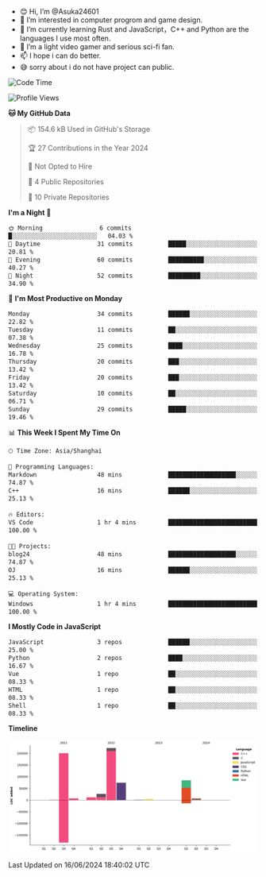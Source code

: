 - 😊 Hi, I’m @Asuka24601
- 👀 I’m interested in computer progrom and game design.
- 🌱 I’m currently learning Rust and JavaScript，C++ and Python are the languages I use most often.
- 💞️ I’m a light video gamer and serious sci-fi fan.
- 📫 I hope i can do better.
- 😅 sorry about i do not have project can public.

<!--START_SECTION:waka-->
![Code Time](http://img.shields.io/badge/Code%20Time-650%20hrs%2049%20mins-blue)

![Profile Views](http://img.shields.io/badge/Profile%20Views-0-blue)

**🐱 My GitHub Data** 

> 📦 154.6 kB Used in GitHub's Storage 
 > 
> 🏆 27 Contributions in the Year 2024
 > 
> 🚫 Not Opted to Hire
 > 
> 📜 4 Public Repositories 
 > 
> 🔑 10 Private Repositories 
 > 
**I'm a Night 🦉** 

```text
🌞 Morning                6 commits           █░░░░░░░░░░░░░░░░░░░░░░░░   04.03 % 
🌆 Daytime                31 commits          █████░░░░░░░░░░░░░░░░░░░░   20.81 % 
🌃 Evening                60 commits          ██████████░░░░░░░░░░░░░░░   40.27 % 
🌙 Night                  52 commits          █████████░░░░░░░░░░░░░░░░   34.90 % 
```
📅 **I'm Most Productive on Monday** 

```text
Monday                   34 commits          ██████░░░░░░░░░░░░░░░░░░░   22.82 % 
Tuesday                  11 commits          ██░░░░░░░░░░░░░░░░░░░░░░░   07.38 % 
Wednesday                25 commits          ████░░░░░░░░░░░░░░░░░░░░░   16.78 % 
Thursday                 20 commits          ███░░░░░░░░░░░░░░░░░░░░░░   13.42 % 
Friday                   20 commits          ███░░░░░░░░░░░░░░░░░░░░░░   13.42 % 
Saturday                 10 commits          ██░░░░░░░░░░░░░░░░░░░░░░░   06.71 % 
Sunday                   29 commits          █████░░░░░░░░░░░░░░░░░░░░   19.46 % 
```


📊 **This Week I Spent My Time On** 

```text
🕑︎ Time Zone: Asia/Shanghai

💬 Programming Languages: 
Markdown                 48 mins             ███████████████████░░░░░░   74.87 % 
C++                      16 mins             ██████░░░░░░░░░░░░░░░░░░░   25.13 % 

🔥 Editors: 
VS Code                  1 hr 4 mins         █████████████████████████   100.00 % 

🐱‍💻 Projects: 
blog24                   48 mins             ███████████████████░░░░░░   74.87 % 
OJ                       16 mins             ██████░░░░░░░░░░░░░░░░░░░   25.13 % 

💻 Operating System: 
Windows                  1 hr 4 mins         █████████████████████████   100.00 % 
```

**I Mostly Code in JavaScript** 

```text
JavaScript               3 repos             ██████░░░░░░░░░░░░░░░░░░░   25.00 % 
Python                   2 repos             ████░░░░░░░░░░░░░░░░░░░░░   16.67 % 
Vue                      1 repo              ██░░░░░░░░░░░░░░░░░░░░░░░   08.33 % 
HTML                     1 repo              ██░░░░░░░░░░░░░░░░░░░░░░░   08.33 % 
Shell                    1 repo              ██░░░░░░░░░░░░░░░░░░░░░░░   08.33 % 
```



**Timeline**

![Lines of Code chart](https://raw.githubusercontent.com/Asuka24601/Asuka24601/main/assets/bar_graph.png)


 Last Updated on 16/06/2024 18:40:02 UTC
<!--END_SECTION:waka-->
